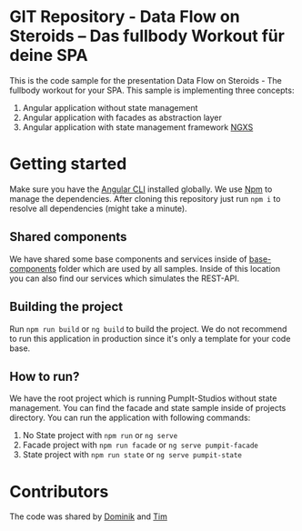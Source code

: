 # GIT Repository - Data Flow on Steroids – Das fullbody Workout für deine SPA

This is the code sample for the presentation Data Flow on Steroids - The fullbody workout for your SPA.
This sample is implementing three concepts:
1. Angular application without state management
2. Angular application with facades as abstraction layer
3. Angular application with state management framework [NGXS](https://www.ngxs.io/)

# Getting started

Make sure you have the [Angular CLI](https://github.com/angular/angular-cli#installation) installed globally.
We use [Npm](https://www.npmjs.com/) to manage the dependencies.
After cloning this repository just run `npm i` to resolve all dependencies (might take a minute).

## Shared components
We have shared some base components and services inside of [base-components](examples/projects/base-components/src/lib) folder which are used by all samples.
Inside of this location you can also find our services which simulates the REST-API.

## Building the project

Run `npm run build` or `ng build` to build the project. We do not recommend to run this application in production since it's only a template for your code base.

## How to run?

We have the root project which is running PumpIt-Studios without state management. You can find the facade and state sample inside of projects directory.
You can run the application with following commands:
1. No State project with `npm run` or `ng serve`
2. Facade project with `npm run facade` or `ng serve pumpit-facade`
3. State project with `npm run state` or `ng serve pumpit-state`

# Contributors

The code was shared by [Dominik](https://github.com/domdeger) and [Tim](https://github.com/tim1993)